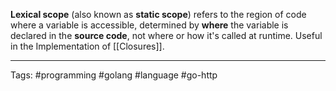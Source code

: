 **Lexical scope** (also known as **static scope**) refers to the region of code where a variable is accessible, determined by **where** the variable is declared in the **source code**, not where or how it's called at runtime. Useful in the Implementation of [[Closures]]. 
____
Tags: #programming #golang #language #go-http